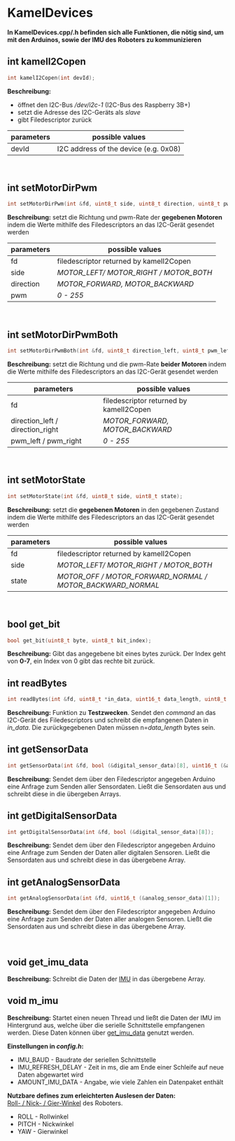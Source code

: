 # KamelDevices

**In KamelDevices.cpp/.h befinden sich alle Funktionen, die nötig sind, um mit den Arduinos, sowie der IMU des Roboters zu kommunizieren**

## int kamelI2Copen

```cpp
int kamelI2Copen(int devId);
```
**Beschreibung:**
* öffnet den I2C-Bus */dev/i2c-1* (I2C-Bus des Raspberry 3B+)
* setzt die Adresse des I2C-Geräts als *slave*
* gibt Filedescriptor zurück

**parameters** | **possible values**
-------------|--------------------
devId        | I2C address of the device (e.g. 0x08)
</br>

## int setMotorDirPwm

```cpp
int setMotorDirPwm(int &fd, uint8_t side, uint8_t direction, uint8_t pwm);
```
**Beschreibung:** setzt die Richtung und pwm-Rate der **gegebenen Motoren** indem die Werte mithilfe des Filedescriptors an das I2C-Gerät gesendet werden

  **parameters** | **possible values**
  ---------------|--------------------
  fd             | filedescriptor returned by kamelI2Copen
  side           | *MOTOR_LEFT/ MOTOR_RIGHT / MOTOR_BOTH*
  direction      | *MOTOR_FORWARD, MOTOR_BACKWARD*
  pwm | *0 - 255*
</br>

## int setMotorDirPwmBoth

```cpp
int setMotorDirPwmBoth(int &fd, uint8_t direction_left, uint8_t pwm_left, uint8_t direction_right, uint8_t pwm_right);
```
**Beschreibung:** setzt die Richtung und die pwm-Rate **beider Motoren** indem die Werte mithilfe des Filedescriptors an das I2C-Gerät gesendet werden

  **parameters**                   | **possible values**
  ---------------------------------|--------------------
  fd                               | filedescriptor returned by kamelI2Copen
  direction_left / direction_right | *MOTOR_FORWARD, MOTOR_BACKWARD*
  pwm_left / pwm_right             | *0 - 255*
</br>

## int setMotorState

```cpp
int setMotorState(int &fd, uint8_t side, uint8_t state);
```
**Beschreibung:** setzt die **gegebenen Motoren** in den gegebenen Zustand indem die Werte mithilfe des Filedescriptors an das I2C-Gerät gesendet werden

  **parameters** | **possible values**
  ---------------|--------------------
  fd             | filedescriptor returned by kamelI2Copen
  side           | *MOTOR_LEFT/ MOTOR_RIGHT / MOTOR_BOTH*
  state          | *MOTOR_OFF / MOTOR_FORWARD_NORMAL / MOTOR_BACKWARD_NORMAL*
</br>

## bool get_bit

```cpp
bool get_bit(uint8_t byte, uint8_t bit_index);
```
**Beschreibung:** Gibt das angegebene bit eines bytes zurück. Der Index geht von **0-7**, ein Index von 0 gibt das rechte bit zurück.

## int readBytes

```cpp
int readBytes(int &fd, uint8_t *in_data, uint16_t data_length, uint8_t command);
```

**Beschreibung:** Funktion zu **Testzwecken**. Sendet den *command* an das I2C-Gerät des Filedescriptors und schreibt die empfangenen Daten in  *in_data*. Die zurückgegebenen Daten müssen n=*data_length* bytes sein.

## int getSensorData

```cpp
int getSensorData(int &fd, bool (&digital_sensor_data)[8], uint16_t (&analog_sensor_data)[1]);
```
**Beschreibung:** Sendet dem über den Filedescriptor angegeben Arduino eine Anfrage zum Senden aller Sensordaten. Ließt die Sensordaten aus und schreibt diese in die übergeben Arrays.

## int getDigitalSensorData

```cpp
int getDigitalSensorData(int &fd, bool (&digital_sensor_data)[8]);
```
**Beschreibung:** Sendet dem über den Filedescriptor angegeben Arduino eine Anfrage zum Senden der Daten aller digitalen Sensoren. Ließt die Sensordaten aus und schreibt diese in das übergebene Array.

## int getAnalogSensorData

```cpp
int getAnalogSensorData(int &fd, uint16_t (&analog_sensor_data)[1]);
```
**Beschreibung:** Sendet dem über den Filedescriptor angegeben Arduino eine Anfrage zum Senden der Daten aller analogen Sensoren. Ließt die Sensordaten aus und schreibt diese in das übergebene Array.

</br>

## void get_imu_data

**Beschreibung:** Schreibt die Daten der [IMU](https://de.wikipedia.org/wiki/Inertiale_Messeinheit) in das übergebene Array.

## void m_imu

**Beschreibung:** Startet einen neuen Thread und ließt die Daten der IMU im Hintergrund aus, welche über die serielle Schnittstelle empfangenen werden. Diese Daten können über [get_imu_data](#void-get_imu_data) genutzt werden.

**Einstellungen in *config.h*:**
* IMU_BAUD - Baudrate der seriellen Schnittstelle
* IMU_REFRESH_DELAY - Zeit in ms, die am Ende einer Schleife auf neue Daten abgewartet wird
* AMOUNT_IMU_DATA - Angabe, wie viele Zahlen ein Datenpaket enthält

**Nutzbare defines zum erleichterten Auslesen der Daten:** </br>
[Roll- / Nick- / Gier-Winkel](https://de.wikipedia.org/wiki/Roll-Nick-Gier-Winkel) des Roboters.
* ROLL - Rollwinkel
* PITCH - Nickwinkel
* YAW - Gierwinkel
